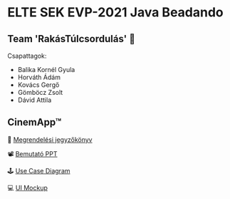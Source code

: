 # ELTE SEK EVP-2021 Java Beadando
## Team 'RakásTúlcsordulás' 💪

Csapattagok:
- Balika Kornél Gyula
- Horváth Ádám
- Kovács Gergő
- Gömböcz Zsolt
- Dávid Attila

## CinemApp™

📓 [Megrendelési jegyzőkönyv](https://docs.google.com/document/d/1di8uI8UEztxH7dAJQUhqwGSRbmnLAspvJy_8Stlid9E/)

📽 [Bemutató PPT](https://docs.google.com/presentation/d/1EnTSt9BfDrkwBCFoFeUjZRmij6mEFXaZ/edit#slide=id.p1)

🕹 [Use Case Diagram](https://drive.google.com/file/d/1-KsExjVB1VPW_fG6Kqj7P36pAkqINDFn/view?usp=sharing)

💻 [UI Mockup](https://drive.google.com/file/d/1jzKugy_xbU_grSCYaU0pJmy7zw5_Z6FD/view)
